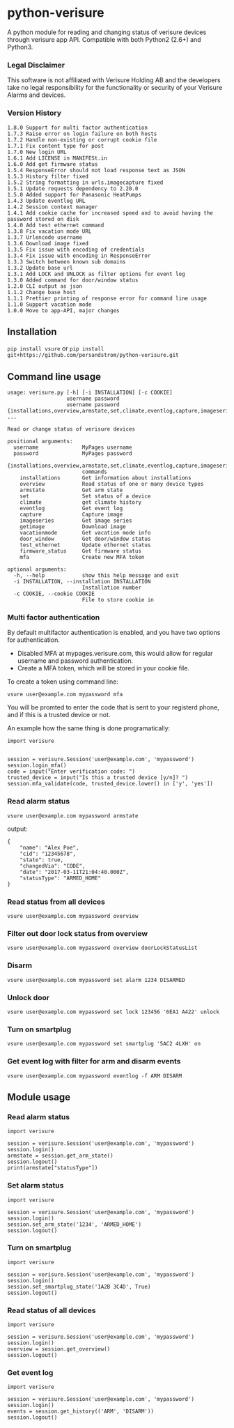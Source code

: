 # python-verisure
A python module for reading and changing status of verisure devices through verisure app API. Compatible with both Python2 (2.6+) and Python3.

### Legal Disclaimer
This software is not affiliated with Verisure Holding AB and the developers take no legal responsibility for the functionality or security of your Verisure Alarms and devices.


### Version History
```
1.8.0 Support for multi factor authentication
1.7.3 Raise error on login failure on both hosts
1.7.2 Handle non-existing or corrupt cookie file
1.7.1 Fix content type for post
1.7.0 New login URL
1.6.1 Add LICENSE in MANIFESt.in
1.6.0 Add get firmware status
1.5.4 ResponseError should not load response text as JSON
1.5.3 History filter fixed
1.5.2 String formatting in urls.imagecapture fixed
1.5.1 Update requests dependency to 2.20.0
1.5.0 Added support for Panasonic HeatPumps
1.4.3 Update eventlog URL
1.4.2 Session context manager
1.4.1 Add cookie cache for increased speed and to avoid having the password stored on disk
1.4.0 Add test ethernet command
1.3.8 Fix vacation mode URL
1.3.7 Urlencode username
1.3.6 Download image fixed
1.3.5 Fix issue with encoding of credentials
1.3.4 Fix issue with encoding in ResponseError
1.3.3 Switch between known sub domains
1.3.2 Update base url 
1.3.1 Add LOCK and UNLOCK as filter options for event log
1.3.0 Added command for door/window status
1.2.0 CLI output as json
1.1.2 Change base host
1.1.1 Prettier printing of response error for command line usage
1.1.0 Support vacation mode 
1.0.0 Move to app-API, major changes
```

## Installation
``` pip install vsure ```
or
``` pip install git+https://github.com/persandstrom/python-verisure.git ```


## Command line usage

```
usage: verisure.py [-h] [-i INSTALLATION] [-c COOKIE]
                   username password
                   username password {installations,overview,armstate,set,climate,eventlog,capture,imageseries,getimage,vacationmode,door_window,test_ethernet,firmware_status,mfa} ...

Read or change status of verisure devices

positional arguments:
  username              MyPages username
  password              MyPages password
  {installations,overview,armstate,set,climate,eventlog,capture,imageseries,getimage,vacationmode,door_window,test_ethernet,firmware_status,mfa}
                        commands
    installations       Get information about installations
    overview            Read status of one or many device types
    armstate            Get arm state
    set                 Set status of a device
    climate             get climate history
    eventlog            Get event log
    capture             Capture image
    imageseries         Get image series
    getimage            Download image
    vacationmode        Get vacation mode info
    door_window         Get door/window status
    test_ethernet       Update ethernet status
    firmware_status     Get firmware status
    mfa                 Create new MFA token

optional arguments:
  -h, --help            show this help message and exit
  -i INSTALLATION, --installation INSTALLATION
                        Installation number
  -c COOKIE, --cookie COOKIE
                        File to store cookie in
```

### Multi factor authentication

By default multifactor authentication is enabled, and you have two options for authentication. 

* Disabled MFA at mypages.verisure.com, this would allow for regular username and password authentication.
* Create a MFA token, which will be stored in your cookie file.

To create a token using command line: 

``` vsure user@example.com mypassword mfa ```

You will be promted to enter the code that is sent to your registerd phone, and if this is a trusted device or not. 

An example how the same thing is done programatically:

 ```
import verisure


session = verisure.Session('user@example.com', 'mypassword')
session.login_mfa()
code = input("Enter verification code: ")
trusted_device = input("Is this a trusted device [y/n]? ")
session.mfa_validate(code, trusted_device.lower() in ['y', 'yes'])
```

### Read alarm status

``` vsure user@example.com mypassword armstate ```

output:

```
{
    "name": "Alex Poe",
    "cid": "12345678",
    "state": true,
    "changedVia": "CODE",
    "date": "2017-03-11T21:04:40.000Z",
    "statusType": "ARMED_HOME"
}
```

### Read status from all devices

``` vsure user@example.com mypassword overview ```

### Filter out door lock status from overview 

``` vsure user@example.com mypassword overview doorLockStatusList ```

### Disarm

``` vsure user@example.com mypassword set alarm 1234 DISARMED ```

### Unlock door

``` vsure user@example.com mypassword set lock 123456 '6EA1 A422' unlock ```

### Turn on smartplug 

``` vsure user@example.com mypassword set smartplug '5AC2 4LXH' on ```

### Get event log with filter for arm and disarm events

``` vsure user@example.com mypassword eventlog -f ARM DISARM ```

## Module usage

### Read alarm status
```
import verisure

session = verisure.Session('user@example.com', 'mypassword')
session.login()
armstate = session.get_arm_state()
session.logout()
print(armstate["statusType"])
```

### Set alarm status
```
import verisure

session = verisure.Session('user@example.com', 'mypassword')
session.login()
session.set_arm_state('1234', 'ARMED_HOME')
session.logout()
```

### Turn on smartplug
```
import verisure

session = verisure.Session('user@example.com', 'mypassword')
session.login()
session.set_smartplug_state('1A2B 3C4D', True)
session.logout()
```

### Read status of all devices
```
import verisure

session = verisure.Session('user@example.com', 'mypassword')
session.login()
overview = session.get_overview()
session.logout()
```

### Get event log
```
import verisure

session = verisure.Session('user@example.com', 'mypassword')
session.login()
events = session.get_history(('ARM', 'DISARM'))
session.logout()
```

